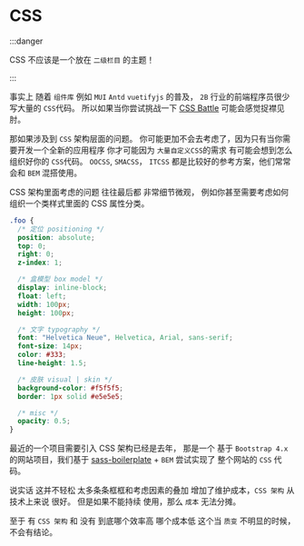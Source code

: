 # CSS

:::danger

CSS 不应该是一个放在 `二级栏目` 的主题！

:::

事实上 随着 `组件库` 例如 `MUI` `Antd` `vuetifyjs` 的普及， `2B` 行业的前端程序员很少写大量的 `CSS`代码。 所以如果当你尝试挑战一下 [CSS Battle](https://cssbattle.dev/) 可能会感觉捉襟见肘。

那如果涉及到 `CSS` 架构层面的问题。 你可能更加不会去考虑了，因为只有当你需要开发一个全新的应用程序 你才可能因为 `大量自定义CSS`的需求 有可能会想到怎么组织好你的 `CSS`代码。 `OOCSS`, `SMACSS`， `ITCSS` 都是比较好的参考方案，他们常常会和 `BEM` 混搭使用。

CSS 架构里面考虑的问题 往往最后都 非常细节微观， 例如你甚至需要考虑如何组织一个类样式里面的 CSS 属性分类。

```css
.foo {
  /* 定位 positioning */
  position: absolute;
  top: 0;
  right: 0;
  z-index: 1;

  /* 盒模型 box model */
  display: inline-block;
  float: left;
  width: 100px;
  height: 100px;

  /* 文字 typography */
  font: "Helvetica Neue", Helvetica, Arial, sans-serif;
  font-size: 14px;
  color: #333;
  line-height: 1.5;

  /* 皮肤 visual | skin */
  background-color: #f5f5f5;
  border: 1px solid #e5e5e5;

  /* misc */
  opacity: 0.5;
}
```

最近的一个项目需要引入 CSS 架构已经是去年， 那是一个 基于 `Bootstrap 4.x` 的网站项目，我们基于 [sass-boilerplate](https://github.com/KittyGiraudel/sass-boilerplate) + `BEM` 尝试实现了 整个网站的 `CSS` 代码。

说实话 这并不轻松 太多条条框框和考虑因素的叠加 增加了维护成本，`CSS 架构` 从技术上来说 很好。 但是如果不能持续 使用，那么 `成本` 无法分摊。

至于 有 `CSS 架构` 和 没有 到底哪个效率高 哪个成本低 这个当 `质变` 不明显的时候，不会有结论。

